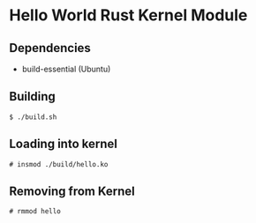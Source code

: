 # Hello World Rust Kernel Module

## Dependencies

 - build-essential (Ubuntu)

## Building

`$ ./build.sh`

## Loading into kernel

`# insmod ./build/hello.ko`

## Removing from Kernel

`# rmmod hello`
